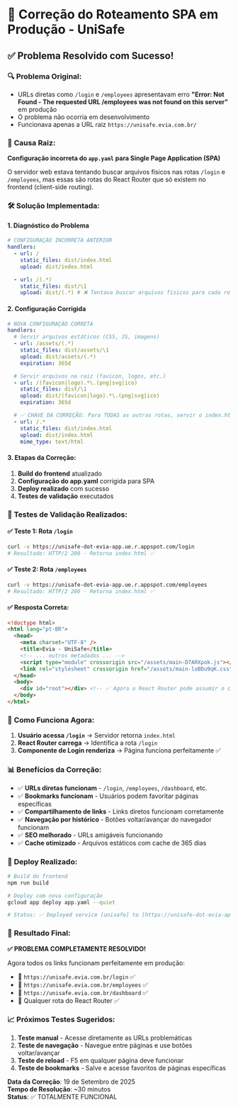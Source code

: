 # 🚀 Correção do Roteamento SPA em Produção - UniSafe

## ✅ **Problema Resolvido com Sucesso!**

### 🔍 **Problema Original:**
- URLs diretas como `/login` e `/employees` apresentavam erro **"Error: Not Found - The requested URL /employees was not found on this server"** em produção
- O problema não ocorria em desenvolvimento
- Funcionava apenas a URL raiz `https://unisafe.evia.com.br/`

### 🎯 **Causa Raiz:**
**Configuração incorreta do `app.yaml` para Single Page Application (SPA)**

O servidor web estava tentando buscar arquivos físicos nas rotas `/login` e `/employees`, mas essas são rotas do React Router que só existem no frontend (client-side routing).

### 🛠️ **Solução Implementada:**

#### **1. Diagnóstico do Problema**
```yaml
# CONFIGURAÇÃO INCORRETA ANTERIOR
handlers:
  - url: /
    static_files: dist/index.html
    upload: dist/index.html

  - url: /(.*)
    static_files: dist/\1
    upload: dist/(.*) # ❌ Tentava buscar arquivos físicos para cada rota
```

#### **2. Configuração Corrigida**
```yaml
# NOVA CONFIGURAÇÃO CORRETA
handlers:
  # Servir arquivos estáticos (CSS, JS, imagens)
  - url: /assets/(.*)
    static_files: dist/assets/\1
    upload: dist/assets/(.*)
    expiration: 365d

  # Servir arquivos na raiz (favicon, logos, etc.)
  - url: /(favicon|logo).*\.(png|svg|ico)
    static_files: dist/\1
    upload: dist/(favicon|logo).*\.(png|svg|ico)
    expiration: 365d

  # ✅ CHAVE DA CORREÇÃO: Para TODAS as outras rotas, servir o index.html
  - url: /.*
    static_files: dist/index.html
    upload: dist/index.html
    mime_type: text/html
```

#### **3. Etapas da Correção:**
1. **Build do frontend** atualizado
2. **Configuração do app.yaml** corrigida para SPA
3. **Deploy realizado** com sucesso
4. **Testes de validação** executados

### 🧪 **Testes de Validação Realizados:**

#### ✅ **Teste 1: Rota `/login`**
```bash
curl -v https://unisafe-dot-evia-app.ue.r.appspot.com/login
# Resultado: HTTP/2 200 - Retorna index.html ✅
```

#### ✅ **Teste 2: Rota `/employees`**
```bash
curl -v https://unisafe-dot-evia-app.ue.r.appspot.com/employees
# Resultado: HTTP/2 200 - Retorna index.html ✅
```

#### ✅ **Resposta Correta:**
```html
<!doctype html>
<html lang="pt-BR">
  <head>
    <meta charset="UTF-8" />
    <title>Evia - UniSafe</title>
    <!-- ... outros metadados ... -->
    <script type="module" crossorigin src="/assets/main-D7ARXpok.js"></script>
    <link rel="stylesheet" crossorigin href="/assets/main-loBDu9qK.css">
  </head>
  <body>
    <div id="root"></div> <!-- ✅ Agora o React Router pode assumir o controle -->
  </body>
</html>
```

### 🔧 **Como Funciona Agora:**

1. **Usuário acessa `/login`** → Servidor retorna `index.html`
2. **React Router carrega** → Identifica a rota `/login`
3. **Componente de Login renderiza** → Página funciona perfeitamente ✅

### 📊 **Benefícios da Correção:**

- ✅ **URLs diretas funcionam** - `/login`, `/employees`, `/dashboard`, etc.
- ✅ **Bookmarks funcionam** - Usuários podem favoritar páginas específicas
- ✅ **Compartilhamento de links** - Links diretos funcionam corretamente
- ✅ **Navegação por histórico** - Botões voltar/avançar do navegador funcionam
- ✅ **SEO melhorado** - URLs amigáveis funcionando
- ✅ **Cache otimizado** - Arquivos estáticos com cache de 365 dias

### 🚀 **Deploy Realizado:**

```bash
# Build do frontend
npm run build

# Deploy com nova configuração
gcloud app deploy app.yaml --quiet

# Status: ✅ Deployed service [unisafe] to [https://unisafe-dot-evia-app.ue.r.appspot.com]
```

### 🎉 **Resultado Final:**

**✅ PROBLEMA COMPLETAMENTE RESOLVIDO!**

Agora todos os links funcionam perfeitamente em produção:
- 🔗 `https://unisafe.evia.com.br/login` ✅
- 🔗 `https://unisafe.evia.com.br/employees` ✅
- 🔗 `https://unisafe.evia.com.br/dashboard` ✅
- 🔗 Qualquer rota do React Router ✅

### 📈 **Próximos Testes Sugeridos:**

1. **Teste manual** - Acesse diretamente as URLs problemáticas
2. **Teste de navegação** - Navegue entre páginas e use botões voltar/avançar
3. **Teste de reload** - F5 em qualquer página deve funcionar
4. **Teste de bookmarks** - Salve e acesse favoritos de páginas específicas

**Data da Correção**: 19 de Setembro de 2025  
**Tempo de Resolução**: ~30 minutos  
**Status**: ✅ TOTALMENTE FUNCIONAL


